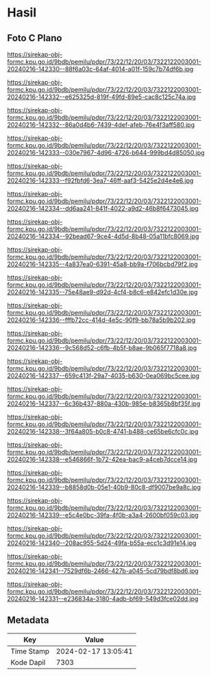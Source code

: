 # Hasil

## Foto C Plano

https://sirekap-obj-formc.kpu.go.id/9bdb/pemilu/pdpr/73/22/12/20/03/7322122003001-20240216-142330--88f6a03c-64af-4014-a01f-159c7b74df6b.jpg

https://sirekap-obj-formc.kpu.go.id/9bdb/pemilu/pdpr/73/22/12/20/03/7322122003001-20240216-142332--e625325d-819f-49fd-89e5-cac8c125c74a.jpg

https://sirekap-obj-formc.kpu.go.id/9bdb/pemilu/pdpr/73/22/12/20/03/7322122003001-20240216-142332--86a0d4b6-7439-4def-afeb-76e4f3aff580.jpg

https://sirekap-obj-formc.kpu.go.id/9bdb/pemilu/pdpr/73/22/12/20/03/7322122003001-20240216-142333--030e7967-4d96-4726-b644-999bd4d85050.jpg

https://sirekap-obj-formc.kpu.go.id/9bdb/pemilu/pdpr/73/22/12/20/03/7322122003001-20240216-142333--f92fbfd6-3ea7-46ff-aaf3-5425e2d4e4e6.jpg

https://sirekap-obj-formc.kpu.go.id/9bdb/pemilu/pdpr/73/22/12/20/03/7322122003001-20240216-142334--dd6aa241-841f-4022-a9d2-46b8f6473045.jpg

https://sirekap-obj-formc.kpu.go.id/9bdb/pemilu/pdpr/73/22/12/20/03/7322122003001-20240216-142334--92bead67-9ce4-4d5d-8b48-05a11bfc8069.jpg

https://sirekap-obj-formc.kpu.go.id/9bdb/pemilu/pdpr/73/22/12/20/03/7322122003001-20240216-142335--4a837ea0-6391-45a8-bb9a-f706bcbd79f2.jpg

https://sirekap-obj-formc.kpu.go.id/9bdb/pemilu/pdpr/73/22/12/20/03/7322122003001-20240216-142335--75e48ae9-d92d-4cf4-b8c6-e842efc1d30e.jpg

https://sirekap-obj-formc.kpu.go.id/9bdb/pemilu/pdpr/73/22/12/20/03/7322122003001-20240216-142336--fffb72cc-414d-4e5c-90f9-bb78a5b9b202.jpg

https://sirekap-obj-formc.kpu.go.id/9bdb/pemilu/pdpr/73/22/12/20/03/7322122003001-20240216-142336--9c568d52-c6fb-4b5f-b8ae-9b065f7718a8.jpg

https://sirekap-obj-formc.kpu.go.id/9bdb/pemilu/pdpr/73/22/12/20/03/7322122003001-20240216-142337--659c413f-29a7-4035-b630-0ea069bc5cee.jpg

https://sirekap-obj-formc.kpu.go.id/9bdb/pemilu/pdpr/73/22/12/20/03/7322122003001-20240216-142337--6c36b437-880a-430b-985e-b8365b8bf35f.jpg

https://sirekap-obj-formc.kpu.go.id/9bdb/pemilu/pdpr/73/22/12/20/03/7322122003001-20240216-142338--3f64a805-b0c8-4741-b488-ce65be6cfc0c.jpg

https://sirekap-obj-formc.kpu.go.id/9bdb/pemilu/pdpr/73/22/12/20/03/7322122003001-20240216-142338--e546866f-1b72-42ea-bac9-a4ceb7dcce14.jpg

https://sirekap-obj-formc.kpu.go.id/9bdb/pemilu/pdpr/73/22/12/20/03/7322122003001-20240216-142339--b8858d0b-05e1-40b9-80c8-df9007be9a8c.jpg

https://sirekap-obj-formc.kpu.go.id/9bdb/pemilu/pdpr/73/22/12/20/03/7322122003001-20240216-142339--e5c4e0bc-39fa-4f0b-a3a4-2600bf059c03.jpg

https://sirekap-obj-formc.kpu.go.id/9bdb/pemilu/pdpr/73/22/12/20/03/7322122003001-20240216-142340--208ac955-5d24-49fa-b55a-ecc1c3d91e14.jpg

https://sirekap-obj-formc.kpu.go.id/9bdb/pemilu/pdpr/73/22/12/20/03/7322122003001-20240216-142341--7529df6b-2466-427b-a045-5cd79bdf8bd6.jpg

https://sirekap-obj-formc.kpu.go.id/9bdb/pemilu/pdpr/73/22/12/20/03/7322122003001-20240216-142331--e236834a-3180-4adb-bf69-549d3fce02dd.jpg


## Metadata

| Key        | Value               |
| ---------- | ------------------- |
| Time Stamp | 2024-02-17 13:05:41 |
| Kode Dapil | 7303                |



